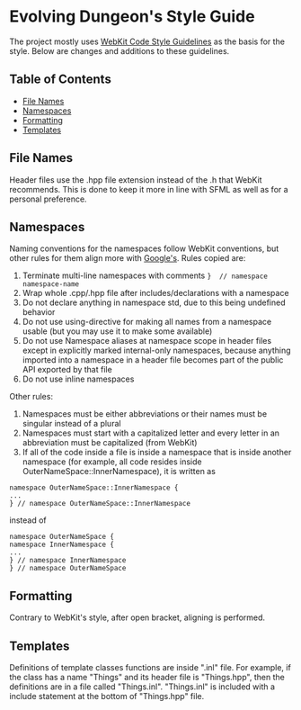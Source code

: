 # Evolving Dungeon's Style Guide

The project mostly uses [WebKit Code Style Guidelines](https://webkit.org/code-style-guidelines/#classes) as the basis for the style. Below are changes and additions to these guidelines.

## Table of Contents

-   [File Names](#file-names)
-   [Namespaces](#namespaces)
-   [Formatting](#formatting)
-   [Templates](#templates)

## File Names

Header files use the .hpp file extension instead of the .h that WebKit recommends. This is done to keep it more in line with SFML as well as for a personal preference.

## Namespaces

Naming conventions for the namespaces follow WebKit conventions, but other rules for them align more with [Google's](https://google.github.io/styleguide/cppguide.html#Namespaces). Rules copied are:

1. Terminate multi-line namespaces with comments `}  // namespace namespace-name`
2. Wrap whole .cpp/.hpp file after includes/declarations with a namespace
3. Do not declare anything in namespace std, due to this being undefined behavior
4. Do not use using-directive for making all names from a namespace usable (but you may use it to make some available)
5. Do not use Namespace aliases at namespace scope in header files except in explicitly marked internal-only namespaces, because anything imported into a namespace in a header file becomes part of the public API exported by that file
6. Do not use inline namespaces

Other rules:

1. Namespaces must be either abbreviations or their names must be singular instead of a plural
2. Namespaces must start with a capitalized letter and every letter in an abbreviation must be capitalized (from WebKit)
3. If all of the code inside a file is inside a namespace that is inside another namespace (for example, all code resides inside OuterNameSpace::InnerNamespace), it is written as

```
namespace OuterNameSpace::InnerNamespace {
...
} // namespace OuterNameSpace::InnerNamespace
```

instead of

```
namespace OuterNameSpace {
namespace InnerNamespace {
...
} // namespace InnerNamespace
} // namespace OuterNameSpace
```

## Formatting

Contrary to WebKit's style, after open bracket, aligning is performed.

## Templates

Definitions of template classes functions are inside ".inl" file. For example, if the class has a name "Things" and its header file is "Things.hpp", then the definitions are in a file called "Things.inl". "Things.inl" is included with a include statement at the bottom of "Things.hpp" file.
